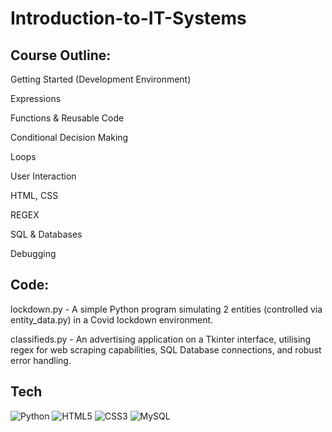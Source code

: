 # Introduction-to-IT-Systems

## Course Outline:
Getting Started (Development Environment)

Expressions

Functions & Reusable Code

Conditional Decision Making

Loops

User Interaction

HTML, CSS

REGEX

SQL & Databases

Debugging

## Code:

lockdown.py - A simple Python program simulating 2 entities (controlled via entity_data.py) in a Covid lockdown environment.

classifieds.py - An advertising application on a Tkinter interface, utilising regex for web scraping capabilities, SQL Database connections, and robust error handling.

## Tech
![Python](https://img.shields.io/badge/python-3670A0?style=for-the-badge&logo=python&logoColor=ffdd54)
![HTML5](https://img.shields.io/badge/html5-%23E34F26.svg?style=for-the-badge&logo=html5&logoColor=white)
![CSS3](https://img.shields.io/badge/css3-%231572B6.svg?style=for-the-badge&logo=css3&logoColor=white)
![MySQL](https://img.shields.io/badge/mysql-%2300f.svg?style=for-the-badge&logo=mysql&logoColor=white)
